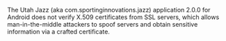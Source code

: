 The Utah Jazz (aka com.sportinginnovations.jazz) application 2.0.0 for Android does not verify X.509 certificates from SSL servers, which allows man-in-the-middle attackers to spoof servers and obtain sensitive information via a crafted certificate.